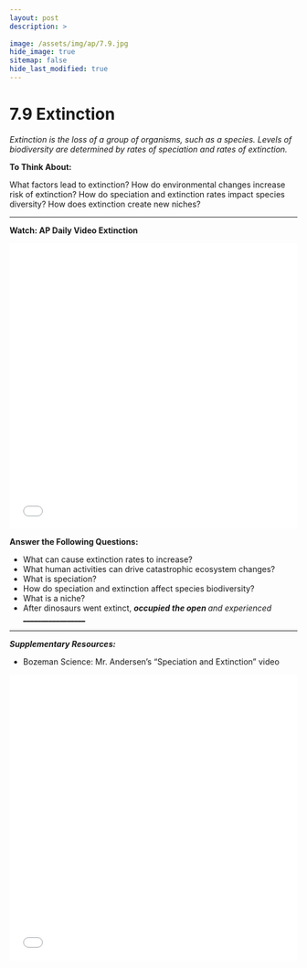 ```yaml
---
layout: post
description: >
  
image: /assets/img/ap/7.9.jpg
hide_image: true
sitemap: false
hide_last_modified: true
---
```


# 7.9 Extinction

*Extinction is the loss of a group of organisms, such as a species. Levels of biodiversity are determined by rates of speciation and rates of extinction.*

**To Think About:** 

What factors lead to extinction?
How do environmental changes increase risk of extinction?
How do speciation and extinction rates impact species diversity?
How does extinction create new niches?

---

**Watch: AP Daily Video Extinction**

<iframe src="//player.bilibili.com/player.html?isOutside=true&aid=762646093&bvid=BV1964y1a7Xj&cid=444163652&p=75&high_quality=1&danmaku=0&autoplay=0" allowfullscreen="allowfullscreen" width="100%" height="500" scrolling="no" frameborder="0" sandbox="allow-top-navigation allow-same-origin allow-forms allow-scripts"></iframe>

**Answer the Following Questions:**

- What can cause extinction rates to increase?
- What human activities can drive catastrophic ecosystem changes?
- What is speciation?
- How do speciation and extinction affect species biodiversity?
- What is a niche?
- After dinosaurs went extinct, <u>______________________________</u> occupied the open <u>_____________</u> and experienced <u>__________________________________</u>

---

***Supplementary Resources:*** 

- Bozeman Science:  Mr. Andersen’s “Speciation and Extinction” video

<iframe src="//player.bilibili.com/player.html?isOutside=true&aid=112981883029724&bvid=BV1SsWPe1Eu8&cid=500001653498542&p=1&high_quality=1&danmaku=0&autoplay=0" allowfullscreen="allowfullscreen" width="100%" height="500" scrolling="no" frameborder="0" sandbox="allow-top-navigation allow-same-origin allow-forms allow-scripts"></iframe>

